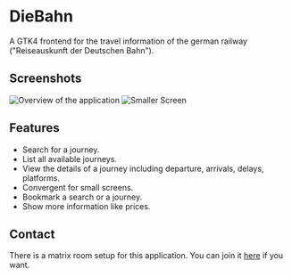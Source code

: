 # DieBahn

A GTK4 frontend for the travel information of the german railway ("Reiseauskunft der Deutschen Bahn").

## Screenshots

![Overview of the application](https://gitlab.com/Schmiddiii/diebahn/-/raw/master/packaging/screenshots/overview.png)
![Smaller Screen](https://gitlab.com/Schmiddiii/diebahn/-/raw/master/packaging/screenshots/mobile.png)

## Features

- Search for a journey.
- List all available journeys.
- View the details of a journey including departure, arrivals, delays, platforms.
- Convergent for small screens.
- Bookmark a search or a journey.
- Show more information like prices.

## Contact

There is a matrix room setup for this application. You can join it [here](https://matrix.to/#/%23diebahn:matrix.org?via=matrix.org) if you want.
